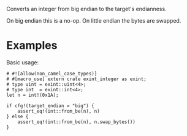 Converts an integer from big endian to the target's endianness.

On big endian this is a no-op. On little endian the bytes are swapped.

# Examples

Basic usage:

```
# #![allow(non_camel_case_types)]
# #[macro_use] extern crate exint_integer as exint;
# type uint = exint::uint<4>;
# type int  = exint::int<4>;
let n = int!(0x1A);

if cfg!(target_endian = "big") {
    assert_eq!(int::from_be(n), n)
} else {
    assert_eq!(int::from_be(n), n.swap_bytes())
}
```

